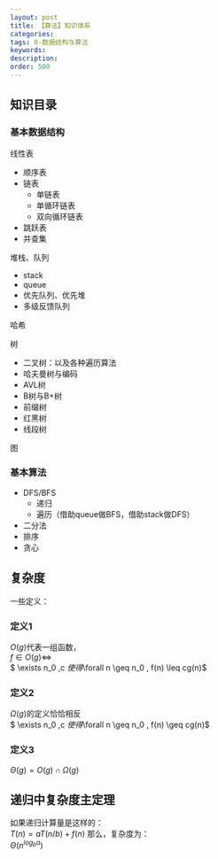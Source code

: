 ```yaml
---
layout: post
title: 【算法】知识体系
categories:
tags: 8-数据结构与算法
keywords:
description:
order: 500
---
```



## 知识目录

### 基本数据结构
线性表
- 顺序表
- 链表
  - 单链表
  - 单循环链表
  - 双向循环链表
- 跳跃表
- 并查集


堆栈、队列
- stack
- queue
- 优先队列、优先堆
- 多级反馈队列

哈希

树
- 二叉树：以及各种遍历算法
- 哈夫曼树与编码
- AVL树
- B树与B+树
- 前缀树
- 红黑树
- 线段树

图

### 基本算法


- DFS/BFS
  - 递归
  - 遍历（借助queue做BFS，借助stack做DFS）
- 二分法
- 排序
- 贪心


## 复杂度

一些定义：
### 定义1  
$O(g)$代表一组函数，  
$f\in O(g) \Leftrightarrow$  
$ \exists n_0 ,c $使得$\forall n \geq n_0 , f(n) \leq cg(n)$
### 定义2
$\Omega (g)$的定义恰恰相反    
$ \exists n_0 ,c $使得$\forall n \geq n_0 , f(n) \geq cg(n)$   
### 定义3
$\Theta(g)=O(g) \cap \Omega(g)$

## 递归中复杂度主定理
如果递归计算量是这样的：  
$T(n)=aT(n/b)+f(n)$
那么，复杂度为：  
$\Theta(n^{log_{b} a})$
